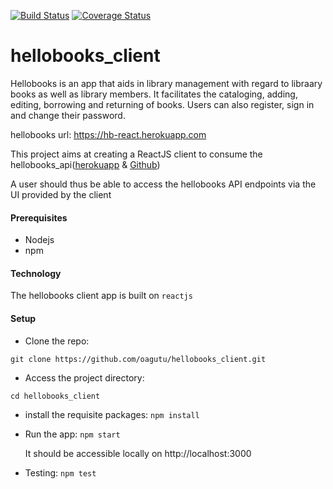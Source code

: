 [![Build Status](https://travis-ci.org/oagutu/hellobooks_client.svg?branch=debvelop)](https://travis-ci.org/oagutu/hellobooks_client)
[![Coverage Status](https://coveralls.io/repos/github/oagutu/hellobooks_client/badge.svg?branch=develop)](https://coveralls.io/github/oagutu/hellobooks_client?branch=develop)

# hellobooks_client

Hellobooks is an app that aids in library management with regard to libraary books as well as library members.
It facilitates the cataloging, adding, editing, borrowing and returning of books. Users can also 
register, sign in and change their password.

hellobooks url: https://hb-react.herokuapp.com

This project aims at creating a ReactJS client to consume the hellobooks_api([herokuapp](https://fast-stream-12738.herokuapp.com) & [Github](https://github.com/oagutu/hellobooks_api))

A user should thus be able to access the hellobooks API endpoints via the UI provided by the client

#### Prerequisites
 - Nodejs
 - npm

#### Technology
The hellobooks client app is built on `reactjs`

#### Setup
 - Clone the repo:

 ```git clone https://github.com/oagutu/hellobooks_client.git```

 - Access the project directory:

 ```cd hellobooks_client```

 - install the requisite packages: ```npm install```

 - Run the app: ```npm start```
   
   It should be accessible locally on http://localhost:3000

 - Testing: ```npm test```


